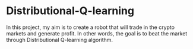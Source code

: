 # Distributional-Q-learning
In this project, my aim is to create a robot that will trade in the crypto markets and generate profit. In other words, the goal is to beat the market through Distributional Q-learning algorithm.
